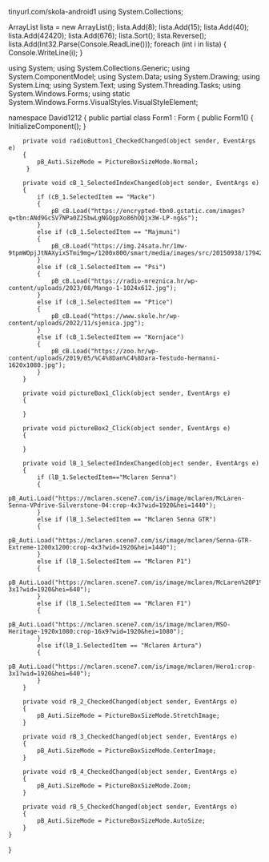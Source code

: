 tinyurl.com/skola-android1
using System.Collections;

ArrayList lista = new ArrayList();
lista.Add(8);
lista.Add(15);
lista.Add(40);
lista.Add(42420);
lista.Add(676);
lista.Sort();
lista.Reverse();
lista.Add(Int32.Parse(Console.ReadLine()));
foreach (int i in lista)
{
    Console.WriteLine(i);
}








using System;
using System.Collections.Generic;
using System.ComponentModel;
using System.Data;
using System.Drawing;
using System.Linq;
using System.Text;
using System.Threading.Tasks;
using System.Windows.Forms;
using static System.Windows.Forms.VisualStyles.VisualStyleElement;

namespace David1212
{
    public partial class Form1 : Form
    {
        public Form1()
        {
            InitializeComponent();
        }

        private void radioButton1_CheckedChanged(object sender, EventArgs e)
        {
            pB_Auti.SizeMode = PictureBoxSizeMode.Normal;
         }

        private void cB_1_SelectedIndexChanged(object sender, EventArgs e)
        {
            if (cB_1.SelectedItem == "Macke")
            {
                pB_cB.Load("https://encrypted-tbn0.gstatic.com/images?q=tbn:ANd9GcSV7NPa0Z2SbwLgNGQgpXo86hOQjx3W-LP-ng&s");
            }
            else if (cB_1.SelectedItem == "Majmuni")
            {
                pB_cB.Load("https://img.24sata.hr/1mw-9tpmWOpjJtNAXyixSTmi9mg=/1200x800/smart/media/images/src/20150938/1794242780bcb9bd8db1d818d2877ba6.jpg");
            }
            else if (cB_1.SelectedItem == "Psi")
            {
                pB_cB.Load("https://radio-mreznica.hr/wp-content/uploads/2023/08/Mango-1-1024x612.jpg");
            }
            else if (cB_1.SelectedItem == "Ptice")
            {
                pB_cB.Load("https://www.skole.hr/wp-content/uploads/2022/11/sjenica.jpg");
            }
            else if (cB_1.SelectedItem == "Kornjace")
            {
                pB_cB.Load("https://zoo.hr/wp-content/uploads/2019/05/%C4%8Dan%C4%8Dara-Testudo-hermanni-1620x1080.jpg");
            }
        }

        private void pictureBox1_Click(object sender, EventArgs e)
        {

        }

        private void pictureBox2_Click(object sender, EventArgs e)
        {

        }

        private void lB_1_SelectedIndexChanged(object sender, EventArgs e)
        {
            if (lB_1.SelectedItem=="Mclaren Senna")
            {
                pB_Auti.Load("https://mclaren.scene7.com/is/image/mclaren/McLaren-Senna-VPdrive-Silverstone-04:crop-4x3?wid=1920&hei=1440");
            }
            else if (lB_1.SelectedItem == "Mclaren Senna GTR") 
            {
                pB_Auti.Load("https://mclaren.scene7.com/is/image/mclaren/Senna-GTR-Extreme-1200x1200:crop-4x3?wid=1920&hei=1440");
            }
            else if (lB_1.SelectedItem == "Mclaren P1")
            {
                pB_Auti.Load("https://mclaren.scene7.com/is/image/mclaren/McLaren%20P1%20GTR%20front%203_4:crop-3x1?wid=1920&hei=640");
            }
            else if (lB_1.SelectedItem == "Mclaren F1")
            {
                pB_Auti.Load("https://mclaren.scene7.com/is/image/mclaren/MSO-Heritage-1920x1080:crop-16x9?wid=1920&hei=1080");
            }
            else if(lB_1.SelectedItem == "Mclaren Artura")
            {
                pB_Auti.Load("https://mclaren.scene7.com/is/image/mclaren/Hero1:crop-3x1?wid=1920&hei=640");
            }
        }

        private void rB_2_CheckedChanged(object sender, EventArgs e)
        {
            pB_Auti.SizeMode = PictureBoxSizeMode.StretchImage;
        }

        private void rB_3_CheckedChanged(object sender, EventArgs e)
        {
            pB_Auti.SizeMode = PictureBoxSizeMode.CenterImage;
        }

        private void rB_4_CheckedChanged(object sender, EventArgs e)
        {
            pB_Auti.SizeMode = PictureBoxSizeMode.Zoom;
        }

        private void rB_5_CheckedChanged(object sender, EventArgs e)
        {
            pB_Auti.SizeMode = PictureBoxSizeMode.AutoSize;
        }
    }
}
